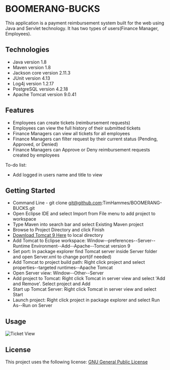 # BOOMERANG-BUCKS
 This application is a payment reimbursement system built for the web using Java and Servlet technology.
 It has two types of users(Finance Manager, Employees).
 
## Technologies
 
* Java version 1.8
* Maven version 1.8
* Jackson core version 2.11.3
* JUnit version 4.13
* Log4j version 1.2.17
* PostgreSQL version 4.2.18
* Apache Tomcat version 9.0.41

## Features

* Employees can create tickets (reimbursement requests) 
* Employees can view the full history of their submitted tickets
* Finance Managers can view all tickets for all employees
* Finance Managers can filter request by their current status (Pending, Approved, or Denied)
* Finance Managers can Approve or Deny reimbursement requests created by employees

To-do list:
* Add logged in users name and title to view

## Getting Started 
* Command Line - git clone git@github.com:TimHammes/BOOMERANG-BUCKS.git
* Open Eclipse IDE and select Import from File menu to add project to workspace
* Type Maven into search bar and select Existing Maven project 
* Browse to Project Directory and click Finish
* [Download Tomcat 9 Here](https://tomcat.apache.org/tomcat-9.0-doc/setup.html) to local directory
* Add Tomcat to Eclipse workspace: Window--preferences--Server--Runtime Environment--Add--Apache--Tomcat version 9
* Set port: In package explorer find Tomcat server inside Server folder and open Server.xml to change port(if needed)
* Add Tomcat to project build path: Right click project and select properties--targeted runtimes--Apache Tomcat
* Open Server view: Window--Other--Server
* Add project to Tomcat: Right click Tomcat in server view and select 'Add and Remove'. Select project and Add
* Start up Tomcat Server: Right click Tomcat in server view and select Start
* Launch project: Right click project in package explorer and select Run As--Run on Server

## Usage
![Ticket View](../img/CreateTicketView.jpg?raw=true)

## License
This project uses the following license: [GNU General Public License](LICENSE)